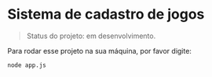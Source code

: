 <h1> Sistema de cadastro de jogos</h1>

> Status do projeto: em desenvolvimento.

Para rodar esse projeto na sua máquina, por favor digite:

```
node app.js
```
